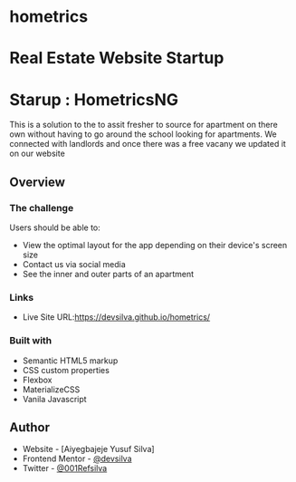 # hometrics

# Real Estate Website Startup
# Starup : HometricsNG

This is a solution to the to assit fresher to source for apartment on there own without having to go around the school looking for apartments. 
We connected with landlords and once there was a free vacany we updated it on our website





## Overview

### The challenge

Users should be able to:

- View the optimal layout for the app depending on their device's screen size
- Contact us via social media
- See the inner and outer parts of an apartment


### Links

- Live Site URL:https://devsilva.github.io/hometrics/


### Built with

- Semantic HTML5 markup
- CSS custom properties
- Flexbox
- MaterializeCSS
- Vanila Javascript


## Author

- Website - [Aiyegbajeje Yusuf Silva]
- Frontend Mentor - [@devsilva](https://www.frontendmentor.io/profile/devsilva)
- Twitter - [@001Refsilva](https://www.twitter.com/001Refsilva)




